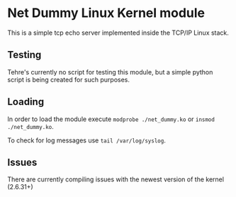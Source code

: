 # Net Dummy Linux Kernel module

This is a simple tcp echo server implemented inside the TCP/IP Linux stack.

## Testing

Tehre's currently no script for testing this module, but a simple python script is
being created for such purposes.

## Loading

In order to load the module execute `modprobe ./net_dummy.ko` or `insmod ./net_dummy.ko`.

To check for log messages use `tail /var/log/syslog`.

## Issues

There are currently compiling issues with the newest version of the kernel (2.6.31+)
